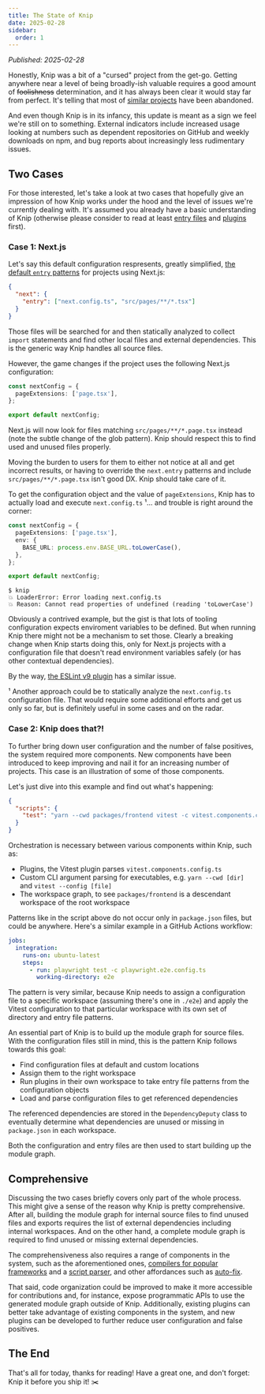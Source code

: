 ```yaml
---
title: The State of Knip
date: 2025-02-28
sidebar:
  order: 1
---
```


_Published: 2025-02-28_

Honestly, Knip was a bit of a "cursed" project from the get-go. Getting anywhere
near a level of being broadly-ish valuable requires a good amount of
~~foolishness~~ determination, and it has always been clear it would stay far
from perfect. It's telling that most of [similar projects][1] have been
abandoned.

And even though Knip is in its infancy, this update is meant as a sign we feel
we're still on to something. External indicators include increased usage looking
at numbers such as dependent repositories on GitHub and weekly downloads on npm,
and bug reports about increasingly less rudimentary issues.

## Two Cases

For those interested, let's take a look at two cases that hopefully give an
impression of how Knip works under the hood and the level of issues we're
currently dealing with. It's assumed you already have a basic understanding of
Knip (otherwise please consider to read at least [entry files][2] and
[plugins][3] first).

### Case 1: Next.js

Let's say this default configuration respresents, greatly simplified, [the
default `entry` patterns][4] for projects using Next.js:

```json
{
  "next": {
    "entry": ["next.config.ts", "src/pages/**/*.tsx"]
  }
}
```

Those files will be searched for and then statically analyzed to collect
`import` statements and find other local files and external dependencies. This
is the generic way Knip handles all source files.

However, the game changes if the project uses the following Next.js
configuration:

```ts title="next.config.ts"
const nextConfig = {
  pageExtensions: ['page.tsx'],
};

export default nextConfig;
```

Next.js will now look for files matching `src/pages/**/*.page.tsx` instead (note
the subtle change of the glob pattern). Knip should respect this to find used
and unused files properly.

Moving the burden to users for them to either not notice at all and get
incorrect results, or having to override the `next.entry` patterns and include
`src/pages/**/*.page.tsx` isn't good DX. Knip should take care of it.

To get the configuration object and the value of `pageExtensions`, Knip has to
actually load and execute `next.config.ts` ¹... and trouble is right around the
corner:

```ts title="next.config.ts"
const nextConfig = {
  pageExtensions: ['page.tsx'],
  env: {
    BASE_URL: process.env.BASE_URL.toLowerCase(),
  },
};

export default nextConfig;
```

```shell
$ knip
💥 LoaderError: Error loading next.config.ts
💥 Reason: Cannot read properties of undefined (reading 'toLowerCase')
```

Obviously a contrived example, but the gist is that lots of tooling
configuration expects enviroment variables to be defined. But when running Knip
there might not be a mechanism to set those. Clearly a breaking change when Knip
starts doing this, only for Next.js projects with a configuration file that
doesn't read environment variables safely (or has other contextual
dependencies).

By the way, [the ESLint v9 plugin][5] has a similar issue.

¹ Another approach could be to statically analyze the `next.config.ts`
configuration file. That would require some additional efforts and get us only
so far, but is definitely useful in some cases and on the radar.

### Case 2: Knip does that?!

To further bring down user configuration and the number of false positives, the
system required more components. New components have been introduced to keep
improving and nail it for an increasing number of projects. This case is an
illustration of some of those components.

Let's just dive into this example and find out what's happening:

```json title="package.json"
{
  "scripts": {
    "test": "yarn --cwd packages/frontend vitest -c vitest.components.config.ts"
  }
}
```

Orchestration is necessary between various components within Knip, such as:

- Plugins, the Vitest plugin parses `vitest.components.config.ts`
- Custom CLI argument parsing for executables, e.g. `yarn --cwd [dir]` and
  `vitest --config [file]`
- The workspace graph, to see `packages/frontend` is a descendant workspace of
  the root workspace

Patterns like in the script above do not occur only in `package.json` files, but
could be anywhere. Here's a similar example in a GitHub Actions workflow:

```yaml title=".github/workflows/test.yml"
jobs:
  integration:
    runs-on: ubuntu-latest
    steps:
      - run: playwright test -c playwright.e2e.config.ts
        working-directory: e2e
```

The pattern is very similar, because Knip needs to assign a configuration file
to a specific workspace (assuming there's one in `./e2e`) and apply the Vitest
configuration to that particular workspace with its own set of directory and
entry file patterns.

An essential part of Knip is to build up the module graph for source files. With
the configuration files still in mind, this is the pattern Knip follows towards
this goal:

- Find configuration files at default and custom locations
- Assign them to the right workspace
- Run plugins in their own workspace to take entry file patterns from the
  configuration objects
- Load and parse configuration files to get referenced dependencies

The referenced dependencies are stored in the `DependencyDeputy` class to
eventually determine what dependencies are unused or missing in `package.json`
in each workspace.

Both the configuration and entry files are then used to start building up the
module graph.

## Comprehensive

Discussing the two cases briefly covers only part of the whole process. This
might give a sense of the reason why Knip is pretty comprehensive. After all,
building the module graph for internal source files to find unused files and
exports requires the list of external dependencies including internal
workspaces. And on the other hand, a complete module graph is required to find
unused or missing external dependencies.

The comprehensiveness also requires a range of components in the system, such as
the aforementioned ones, [compilers for popular frameworks][6] and a [script
parser][7], and other affordances such as [auto-fix][8].

That said, code organization could be improved to make it more accessible for
contributions and, for instance, expose programmatic APIs to use the generated
module graph outside of Knip. Additionally, existing plugins can better take
advantage of existing components in the system, and new plugins can be developed
to further reduce user configuration and false positives.

## The End

That's all for today, thanks for reading! Have a great one, and don't forget:
Knip it before you ship it! ✂️

[1]: ../explanations/comparison-and-migration.md
[2]: ../explanations/entry-files.md
[3]: ../explanations/plugins.md
[4]: ../reference/plugins/next.md#default-configuration
[5]: ../reference/plugins/eslint.md#eslint-v9
[6]: ../features/compilers.md
[7]: ../features/script-parser.md
[8]: ../features/auto-fix.mdx
